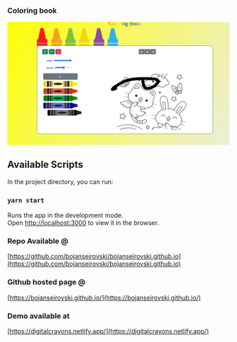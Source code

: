 ### Coloring book

![Alt coloring](public/screen.png)

## Available Scripts

In the project directory, you can run:

### `yarn start`

Runs the app in the development mode.\
Open [http://localhost:3000](http://localhost:3000) to view it in the browser.

### Repo Available @
[https://github.com/bojanseirovski/bojanseirovski.github.io](https://github.com/bojanseirovski/bojanseirovski.github.io)

### Github hosted page @
[https://bojanseirovski.github.io/](https://bojanseirovski.github.io/)


### Demo available at
[https://digitalcrayons.netlify.app/](https://digitalcrayons.netlify.app/)


